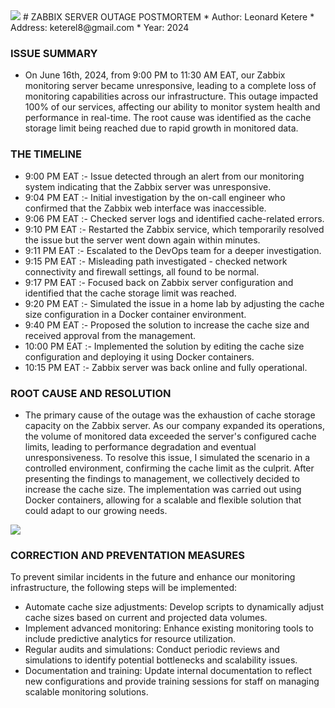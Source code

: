 <img src="https://media3.giphy.com/media/3o6wrvdHFbwBrUFenu/giphy.gif?cid=790b7611fbb5b28820e5c4260d57a55f61102eedd9c1e63c&rid=giphy.gif&ct=g" />
# ZABBIX SERVER OUTAGE POSTMORTEM
 * Author: Leonard Ketere
 * Address: keterel8@gmail.com
 * Year: 2024

### ISSUE SUMMARY
 * On June 16th, 2024, from 9:00 PM to 11:30 AM EAT, our Zabbix monitoring server became unresponsive, leading to a complete loss of monitoring capabilities across our infrastructure. This outage impacted 100% of our services, affecting our ability to monitor system health and performance in real-time. The root cause was identified as the cache storage limit being reached due to rapid growth in monitored data.

### THE TIMELINE
 * 9:00 PM EAT :- Issue detected through an alert from our monitoring system indicating that the Zabbix server was unresponsive.
 * 9:04 PM EAT :- Initial investigation by the on-call engineer who confirmed that the Zabbix web interface was inaccessible.
 * 9:06 PM EAT :- Checked server logs and identified cache-related errors.
 * 9:10 PM EAT :- Restarted the Zabbix service, which temporarily resolved the issue but the server went down again within minutes.
 * 9:11 PM EAT :- Escalated to the DevOps team for a deeper investigation.
 * 9:15 PM EAT :- Misleading path investigated - checked network connectivity and firewall settings, all found to be normal.
 * 9:17 PM EAT :- Focused back on Zabbix server configuration and identified that the cache storage limit was reached.
 * 9:20 PM EAT :- Simulated the issue in a home lab by adjusting the cache size configuration in a Docker container environment.
 * 9:40 PM EAT :- Proposed the solution to increase the cache size and received approval from the management.
 * 10:00 PM EAT :- Implemented the solution by editing the cache size configuration and deploying it using Docker containers.
 * 10:15 PM EAT :- Zabbix server was back online and fully operational.

### ROOT CAUSE AND RESOLUTION
 * The primary cause of the outage was the exhaustion of cache storage capacity on the Zabbix server. As our company expanded its operations, the volume of monitored data exceeded the server's configured cache limits, leading to performance degradation and eventual unresponsiveness. To resolve this issue, I simulated the scenario in a controlled environment, confirming the cache limit as the culprit. After presenting the findings to management, we collectively decided to increase the cache size. The implementation was carried out using Docker containers, allowing for a scalable and flexible solution that could adapt to our growing needs.

 <img src="https://learn.g2.com/hs-fs/hubfs/plan%20gif%20marketing%20strategy.gif?width=500&name=plan%20gif%20marketing%20strategy.gif"/>

### CORRECTION AND PREVENTATION MEASURES
 To prevent similar incidents in the future and enhance our monitoring infrastructure, the following steps will be implemented:
  * Automate cache size adjustments: Develop scripts to dynamically adjust cache sizes based on current and projected data volumes.
  * Implement advanced monitoring: Enhance existing monitoring tools to include predictive analytics for resource utilization.
  * Regular audits and simulations: Conduct periodic reviews and simulations to identify potential bottlenecks and scalability issues.
  * Documentation and training: Update internal documentation to reflect new configurations and provide training sessions for staff on managing scalable monitoring solutions.
